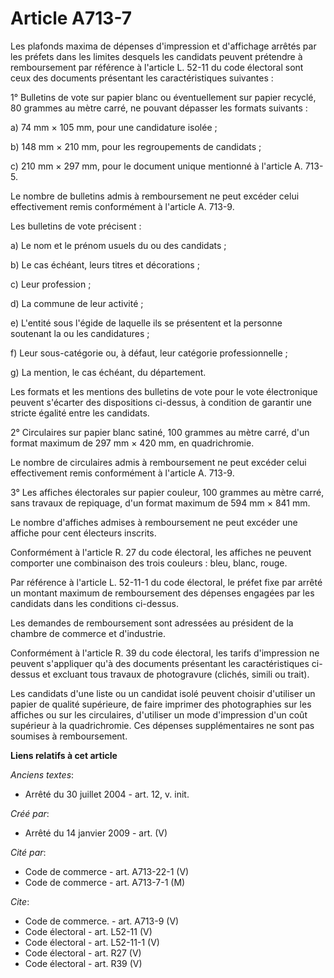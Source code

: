 # Article A713-7

Les plafonds maxima de dépenses d'impression et d'affichage arrêtés par les préfets dans les limites desquels les candidats
peuvent prétendre à remboursement par référence à l'article L. 52-11 du code électoral sont ceux des documents présentant les
caractéristiques suivantes : 

1° Bulletins de vote sur papier blanc ou éventuellement sur papier recyclé, 80 grammes au mètre carré, ne pouvant dépasser
les formats suivants : 

a) 74 mm × 105 mm, pour une candidature isolée ; 

b) 148 mm × 210 mm, pour les regroupements de candidats ; 

c) 210 mm × 297 mm, pour le document unique mentionné à l'article A. 713-5. 

Le nombre de bulletins admis à remboursement ne peut excéder celui effectivement remis conformément à l'article A. 713-9. 

Les bulletins de vote précisent : 

a) Le nom et le prénom usuels du ou des candidats ; 

b) Le cas échéant, leurs titres et décorations ; 

c) Leur profession ; 

d) La commune de leur activité ; 

e) L'entité sous l'égide de laquelle ils se présentent et la personne soutenant la ou les candidatures ; 

f) Leur sous-catégorie ou, à défaut, leur catégorie professionnelle ; 

g) La mention, le cas échéant, du département. 

Les formats et les mentions des bulletins de vote pour le vote électronique peuvent s'écarter des dispositions ci-dessus, à
condition de garantir une stricte égalité entre les candidats. 

2° Circulaires sur papier blanc satiné, 100 grammes au mètre carré, d'un format maximum de 297 mm × 420 mm, en
quadrichromie. 

Le nombre de circulaires admis à remboursement ne peut excéder celui effectivement remis conformément à l'article A. 713-9. 

3° Les affiches électorales sur papier couleur, 100 grammes au mètre carré, sans travaux de repiquage, d'un format maximum de
594 mm × 841 mm. 

Le nombre d'affiches admises à remboursement ne peut excéder une affiche pour cent électeurs inscrits. 

Conformément à l'article R. 27 du code électoral, les affiches ne peuvent comporter une combinaison des trois couleurs :
bleu, blanc, rouge. 

Par référence à l'article L. 52-11-1 du code électoral, le préfet fixe par arrêté un montant maximum de remboursement des
dépenses engagées par les candidats dans les conditions ci-dessus. 

Les demandes de remboursement sont adressées au président de la chambre de commerce et d'industrie. 

Conformément à l'article R. 39 du code électoral, les tarifs d'impression ne peuvent s'appliquer qu'à des documents
présentant les caractéristiques ci-dessus et excluant tous travaux de photogravure (clichés, simili ou trait). 

Les candidats d'une liste ou un candidat isolé peuvent choisir d'utiliser un papier de qualité supérieure, de faire imprimer
des photographies sur les affiches ou sur les circulaires, d'utiliser un mode d'impression d'un coût supérieur à la
quadrichromie. Ces dépenses supplémentaires ne sont pas soumises à remboursement.

**Liens relatifs à cet article**

_Anciens textes_:

  - Arrêté du 30 juillet 2004 - art. 12, v. init.

_Créé par_:

  - Arrêté du 14 janvier 2009 - art. (V)

_Cité par_:

  - Code de commerce - art. A713-22-1 (V)
  - Code de commerce - art. A713-7-1 (M)

_Cite_:

  - Code de commerce. - art. A713-9 (V)
  - Code électoral - art. L52-11 (V)
  - Code électoral - art. L52-11-1 (V)
  - Code électoral - art. R27 (V)
  - Code électoral - art. R39 (V)
